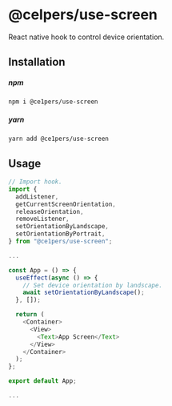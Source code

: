 # @celpers/use-screen

React native hook to control device orientation.

## Installation

##### npm

`npm i @ce1pers/use-screen`

##### yarn

`yarn add @ce1pers/use-screen`

## Usage

```javascript
// Import hook.
import {
  addListener,
  getCurrentScreenOrientation,
  releaseOrientation,
  removeListener,
  setOrientationByLandscape,
  setOrientationByPortrait,
} from "@ce1pers/use-screen";

...

const App = () => {
  useEffect(async () => {
    // Set device orientation by landscape.
    await setOrientationByLandscape();
  }, []);

  return (
    <Container>
      <View>
        <Text>App Screen</Text>
      </View>
    </Container>
  );
};

export default App;

...
```
